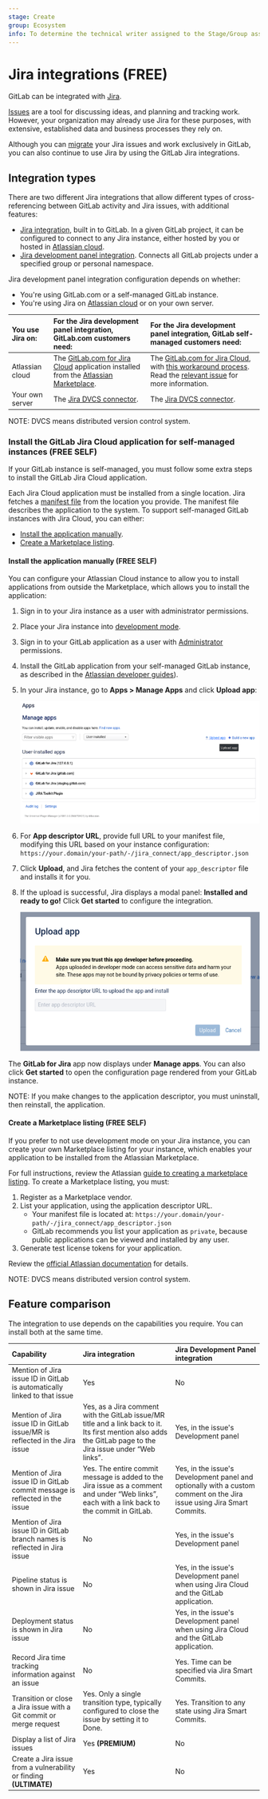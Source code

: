 ```yaml
---
stage: Create
group: Ecosystem
info: To determine the technical writer assigned to the Stage/Group associated with this page, see https://about.gitlab.com/handbook/engineering/ux/technical-writing/#assignments
---
```


# Jira integrations **(FREE)**

GitLab can be integrated with [Jira](https://www.atlassian.com/software/jira).

[Issues](../issues/index.md) are a tool for discussing ideas, and planning and tracking work.
However, your organization may already use Jira for these purposes, with extensive, established data
and business processes they rely on.

Although you can [migrate](../../../user/project/import/jira.md) your Jira issues and work
exclusively in GitLab, you can also continue to use Jira by using the GitLab Jira integrations.

## Integration types

There are two different Jira integrations that allow different types of cross-referencing between
GitLab activity and Jira issues, with additional features:

- [Jira integration](jira.md), built in to GitLab. In a given GitLab project, it can be configured
  to connect to any Jira instance, either hosted by you or hosted in
  [Atlassian cloud](https://www.atlassian.com/cloud).
- [Jira development panel integration](../../../integration/jira/index.md). Connects all
  GitLab projects under a specified group or personal namespace.

Jira development panel integration configuration depends on whether:

- You're using GitLab.com or a self-managed GitLab instance.
- You're using Jira on [Atlassian cloud](https://www.atlassian.com/cloud) or on your own server.

| You use Jira on: | For the Jira development panel integration, GitLab.com customers need:                                                                                                                                                        | For the Jira development panel integration, GitLab self-managed customers need:                                                                                                                                                                                               |
|:-------------------|:--------------------------------------------------------------------------------------------------------------------------------------------------------------------------------------------------------------------------------|:--------------------------------------------------------------------------------------------------------------------------------------------------------------------------------------------------------------------------------------------------------------------------------|
| Atlassian cloud    | The [GitLab.com for Jira Cloud](https://marketplace.atlassian.com/apps/1221011/gitlab-com-for-jira-cloud?hosting=cloud&tab=overview) application installed from the [Atlassian Marketplace](https://marketplace.atlassian.com). | The [GitLab.com for Jira Cloud](https://marketplace.atlassian.com/apps/1221011/gitlab-com-for-jira-cloud?hosting=cloud&tab=overview), with [this workaround process](#install-the-gitlab-jira-cloud-application-for-self-managed-instances). Read the [relevant issue](https://gitlab.com/gitlab-org/gitlab/-/issues/268278) for more information.            |
| Your own server    | The [Jira DVCS connector](../../../integration/jira_development_panel.md).                                                                                                                                                      | The [Jira DVCS connector](../../../integration/jira_development_panel.md).                                                                                                                                                                                                      |

NOTE:
DVCS means distributed version control system.

### Install the GitLab Jira Cloud application for self-managed instances **(FREE SELF)**

If your GitLab instance is self-managed, you must follow some
extra steps to install the GitLab Jira Cloud application.

Each Jira Cloud application must be installed from a single location. Jira fetches
a [manifest file](https://developer.atlassian.com/cloud/jira/platform/connect-app-descriptor/)
from the location you provide. The manifest file describes the application to the system. To support
self-managed GitLab instances with Jira Cloud, you can either:

- [Install the application manually](#install-the-application-manually).
- [Create a Marketplace listing](#create-a-marketplace-listing).

#### Install the application manually **(FREE SELF)**

You can configure your Atlassian Cloud instance to allow you to install applications
from outside the Marketplace, which allows you to install the application:

1. Sign in to your Jira instance as a user with administrator permissions.
1. Place your Jira instance into
   [development mode](https://developer.atlassian.com/cloud/jira/platform/getting-started-with-connect/#step-2--enable-development-mode).
1. Sign in to your GitLab application as a user with [Administrator](../../permissions.md) permissions.
1. Install the GitLab application from your self-managed GitLab instance, as
   described in the [Atlassian developer guides](https://developer.atlassian.com/cloud/jira/platform/getting-started-with-connect/#step-3--install-and-test-your-app)).
1. In your Jira instance, go to **Apps > Manage Apps** and click **Upload app**:

   ![Image showing button labeled "upload app"](jira-upload-app_v13_11.png)

1. For **App descriptor URL**, provide full URL to your manifest file, modifying this
   URL based on your instance configuration: `https://your.domain/your-path/-/jira_connect/app_descriptor.json`
1. Click **Upload**, and Jira fetches the content of your `app_descriptor` file and installs
   it for you.
1. If the upload is successful, Jira displays a modal panel: **Installed and ready to go!**
   Click **Get started** to configure the integration.

   ![Image showing success modal](jira-upload-app-success_v13_11.png)

The **GitLab for Jira** app now displays under **Manage apps**. You can also
click **Get started** to open the configuration page rendered from your GitLab instance.

NOTE:
If you make changes to the application descriptor, you must uninstall, then reinstall, the
application.

#### Create a Marketplace listing **(FREE SELF)**

If you prefer to not use development mode on your Jira instance, you can create
your own Marketplace listing for your instance, which enables your application
to be installed from the Atlassian Marketplace.

For full instructions, review the Atlassian [guide to creating a marketplace listing](https://developer.atlassian.com/platform/marketplace/installing-cloud-apps/#creating-the-marketplace-listing). To create a
Marketplace listing, you must:

1. Register as a Marketplace vendor.
1. List your application, using the application descriptor URL.
   - Your manifest file is located at: `https://your.domain/your-path/-/jira_connect/app_descriptor.json`
   - GitLab recommends you list your application as `private`, because public
     applications can be viewed and installed by any user.
1. Generate test license tokens for your application.

Review the
[official Atlassian documentation](https://developer.atlassian.com/platform/marketplace/installing-cloud-apps/#creating-the-marketplace-listing)
for details.

NOTE:
DVCS means distributed version control system.

## Feature comparison

The integration to use depends on the capabilities you require. You can install both at the same
time.

| Capability                                                                  | Jira integration                                                                                                                                              | Jira Development Panel integration                                                                                     |
|:----------------------------------------------------------------------------|:--------------------------------------------------------------------------------------------------------------------------------------------------------------|:-----------------------------------------------------------------------------------------------------------------------|
| Mention of Jira issue ID in GitLab is automatically linked to that issue    | Yes                                                                                                                                                           | No                                                                                                                     |
| Mention of Jira issue ID in GitLab issue/MR is reflected in the Jira issue  | Yes, as a Jira comment with the GitLab issue/MR title and a link back to it. Its first mention also adds the GitLab page to the Jira issue under “Web links”. | Yes, in the issue's Development panel                                                                                  |
| Mention of Jira issue ID in GitLab commit message is reflected in the issue | Yes. The entire commit message is added to the Jira issue as a comment and under “Web links”, each with a link back to the commit in GitLab.                  | Yes, in the issue's Development panel and optionally with a custom comment on the Jira issue using Jira Smart Commits. |
| Mention of Jira issue ID in GitLab branch names is reflected in Jira issue  | No                                                                                                                                                            | Yes, in the issue's Development panel                                                                                  |
| Pipeline status is shown in Jira issue                                      | No                                                                                                                                                            | Yes, in the issue's Development panel when using Jira Cloud and the GitLab application.                                |
| Deployment status is shown in Jira issue                                    | No                                                                                                                                                            | Yes, in the issue's Development panel when using Jira Cloud and the GitLab application.                               |
| Record Jira time tracking information against an issue                      | No                                                                                                                                                            | Yes. Time can be specified via Jira Smart Commits.                                                                     |
| Transition or close a Jira issue with a Git commit or merge request         | Yes. Only a single transition type, typically configured to close the issue by setting it to Done.                                                            | Yes. Transition to any state using Jira Smart Commits.                                                                 |
| Display a list of Jira issues                                               | Yes **(PREMIUM)**                                                                                                                                             | No                                                                                                                     |
| Create a Jira issue from a vulnerability or finding **(ULTIMATE)**          | Yes                                                                                                                                                           | No                                                                                                                     |
